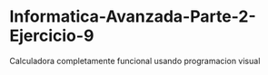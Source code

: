 # Informatica-Avanzada-Parte-2-Ejercicio-9
Calculadora completamente funcional usando programacion visual
